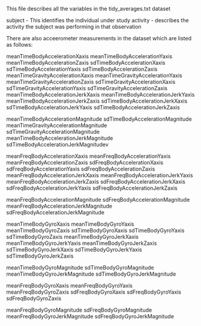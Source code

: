 This file describes all the variables in the tidy_averages.txt dataset

subject - This identifies the individual under study
activity - describes the activity the subject was performing in that observation

There are also acceerometer measurements in the dataset which are listed as follows:

meanTimeBodyAccelerationXaxis
meanTimeBodyAccelerationYaxis
meanTimeBodyAccelerationZaxis
sdTimeBodyAccelerationXaxis
sdTimeBodyAccelerationYaxis
sdTimeBodyAccelerationZaxis
meanTimeGravityAccelerationXaxis
meanTimeGravityAccelerationYaxis
meanTimeGravityAccelerationZaxis
sdTimeGravityAccelerationXaxis
sdTimeGravityAccelerationYaxis
sdTimeGravityAccelerationZaxis
meanTimeBodyAccelerationJerkXaxis
meanTimeBodyAccelerationJerkYaxis
meanTimeBodyAccelerationJerkZaxis
sdTimeBodyAccelerationJerkXaxis
sdTimeBodyAccelerationJerkYaxis
sdTimeBodyAccelerationJerkZaxis


meanTimeBodyAccelerationMagnitude
sdTimeBodyAccelerationMagnitude
meanTimeGravityAccelerationMagnitude
sdTimeGravityAccelerationMagnitude
meanTimeBodyAccelerationJerkMagnitude
sdTimeBodyAccelerationJerkMagnitudev


meanFreqBodyAccelerationXaxis
meanFreqBodyAccelerationYaxis
meanFreqBodyAccelerationZaxis
sdFreqBodyAccelerationXaxis
sdFreqBodyAccelerationYaxis
sdFreqBodyAccelerationZaxis
meanFreqBodyAccelerationJerkXaxis
meanFreqBodyAccelerationJerkYaxis
meanFreqBodyAccelerationJerkZaxis
sdFreqBodyAccelerationJerkXaxis
sdFreqBodyAccelerationJerkYaxis
sdFreqBodyAccelerationJerkZaxis


meanFreqBodyAccelerationMagnitude
sdFreqBodyAccelerationMagnitude
meanFreqBodyAccelerationJerkMagnitude
sdFreqBodyAccelerationJerkMagnitude


meanTimeBodyGyroXaxis
meanTimeBodyGyroYaxis
meanTimeBodyGyroZaxis
sdTimeBodyGyroXaxis
sdTimeBodyGyroYaxis
sdTimeBodyGyroZaxis
meanTimeBodyGyroJerkXaxis
meanTimeBodyGyroJerkYaxis
meanTimeBodyGyroJerkZaxis
sdTimeBodyGyroJerkXaxis
sdTimeBodyGyroJerkYaxis
sdTimeBodyGyroJerkZaxis

meanTimeBodyGyroMagnitude
sdTimeBodyGyroMagnitude
meanTimeBodyGyroJerkMagnitude
sdTimeBodyGyroJerkMagnitude


meanFreqBodyGyroXaxis
meanFreqBodyGyroYaxis
meanFreqBodyGyroZaxis
sdFreqBodyGyroXaxis
sdFreqBodyGyroYaxis
sdFreqBodyGyroZaxis


meanFreqBodyGyroMagnitude
sdFreqBodyGyroMagnitude
meanFreqBodyGyroJerkMagnitude
sdFreqBodyGyroJerkMagnitude
